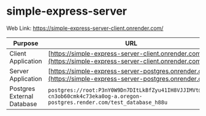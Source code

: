 # simple-express-server

Web Link: https://simple-express-server-client.onrender.com/

| Purpose                      | URL                                                       |
|------------------------------|-----------------------------------------------------------|
| Client Application           | [https://simple-express-server-client.onrender.com/](https://simple-express-server-client.onrender.com/) |
| Server Application           | [https://simple-express-server-postgres.onrender.com](https://simple-express-server-postgres.onrender.com) |
| Postgres External Database  | `postgres://root:P3nY0W9Dn7DItLkBfZyu41IH8VJJIMVt@dpg-cn3ob60cmk4c73eka0og-a.oregon-postgres.render.com/test_database_h88u` |
